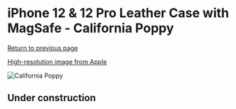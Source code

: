 # iPhone 12 & 12 Pro Leather Case with MagSafe - California Poppy

[Return to previous page](/iphone_12)

[High-resolution image from Apple](https://store.storeimages.cdn-apple.com/8756/as-images.apple.com/is/MHKC3?wid=4500&hei=4500&fmt=png)

<div style="width: 500px"><img src="/everyphone/MHKC3.png" alt="California Poppy"></div>

## Under construction
